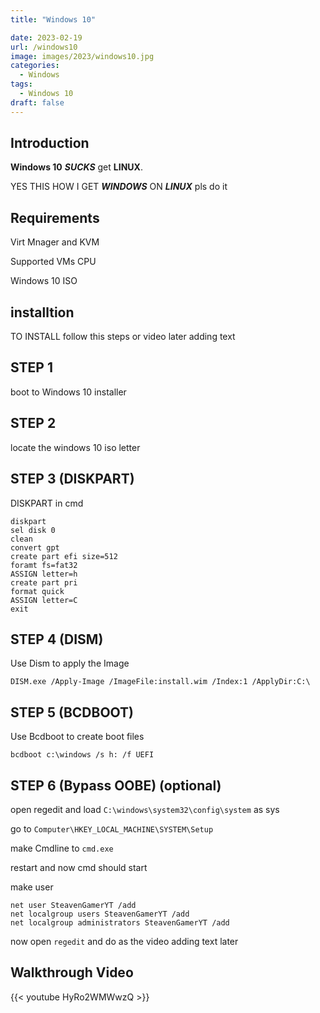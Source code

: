 ```yaml
---
title: "Windows 10"

date: 2023-02-19
url: /windows10
image: images/2023/windows10.jpg
categories:
  - Windows
tags:
  - Windows 10
draft: false
---
```


<!--more-->
## Introduction


**Windows 10** ***SUCKS*** get **LINUX**.


YES THIS HOW I GET ***WINDOWS*** ON ***LINUX*** pls do it


## Requirements


Virt Mnager and KVM


Supported VMs CPU


Windows 10 ISO


## installtion


TO INSTALL follow this steps or video later adding text


## STEP 1

boot to Windows 10 installer


## STEP 2

locate the windows 10 iso letter


## STEP 3 (DISKPART)

DISKPART in cmd


```
diskpart
sel disk 0
clean
convert gpt
create part efi size=512
foramt fs=fat32
ASSIGN letter=h
create part pri
format quick
ASSIGN letter=C
exit
```


## STEP 4 (DISM)

Use Dism to apply the Image


`DISM.exe /Apply-Image /ImageFile:install.wim /Index:1 /ApplyDir:C:\`


## STEP 5 (BCDBOOT)

Use Bcdboot to create boot files


`bcdboot c:\windows /s h: /f UEFI`


## STEP 6 (Bypass OOBE) (optional)


open regedit and load `C:\windows\system32\config\system` as sys


go to `Computer\HKEY_LOCAL_MACHINE\SYSTEM\Setup`


make Cmdline to `cmd.exe`


restart and now cmd should start


make user


```
net user SteavenGamerYT /add
net localgroup users SteavenGamerYT /add
net localgroup administrators SteavenGamerYT /add
```


now open `regedit` and do as the video adding text later


## Walkthrough Video

{{< youtube HyRo2WMWwzQ >}}